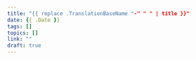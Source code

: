 ```yaml
---
title: "{{ replace .TranslationBaseName "-" " " | title }}"
date: {{ .Date }}
tags: []
topics: []
link: ""
draft: true
---
```


